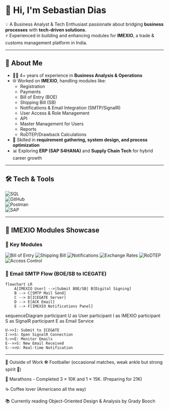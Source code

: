 # 👋 Hi, I'm Sebastian Dias  

💡 A Business Analyst & Tech Enthusiast passionate about bridging **business processes** with **tech-driven solutions**.  
⚡ Experienced in building and enhancing modules for **IMEXIO**, a trade & customs management platform in India.  

---

## 🚀 About Me  
- 🧑‍💻 4+ years of experience in **Business Analysis & Operations**  
- 🌐 Worked on **IMEXIO**, handling modules like:
  - Registration  
  - Payments  
  - Bill of Entry (BOE)  
  - Shipping Bill (SB)  
  - Notifications & Email Integration (SMTP/SignalR)  
  - User Access & Role Management  
  - API  
  - Master Management for Users  
  - Reports  
  - RoDTEP/Drawback Calculations  
- 🎯 Skilled in **requirement gathering, system design, and process optimization**  
- 📊 Exploring **ERP (SAP S4HANA)** and **Supply Chain Tech** for hybrid career growth 

---

## 🛠️ Tech & Tools  
![SQL](https://img.shields.io/badge/SQL-336791?style=for-the-badge&logo=postgresql&logoColor=white)  
![GitHub](https://img.shields.io/badge/GitHub-181717?style=for-the-badge&logo=github&logoColor=white)  
![Postman](https://img.shields.io/badge/Postman-FF6C37?style=for-the-badge&logo=postman&logoColor=white)  
![SAP](https://img.shields.io/badge/SAP-0FAAFF?style=for-the-badge&logo=sap&logoColor=white)  

---

## 📌 IMEXIO Modules Showcase  

### 🔹 Key Modules  
![Bill of Entry](https://img.shields.io/badge/Module-Bill_of_Entry-0A66C2?style=for-the-badge&logo=azuredevops&logoColor=white)
![Shipping Bill](https://img.shields.io/badge/Module-Shipping_Bill-ff6600?style=for-the-badge&logo=oracle&logoColor=white)
![Notifications](https://img.shields.io/badge/Feature-Email_Notifications-FF6C37?style=for-the-badge&logo=gmail&logoColor=white)
![Exchange Rates](https://img.shields.io/badge/Module-Exchange_Rates-00C853?style=for-the-badge&logo=googlefinance&logoColor=white)
![RoDTEP](https://img.shields.io/badge/Module-RoDTEP_%26_Drawback-512BD4?style=for-the-badge&logo=calculator&logoColor=white)
![Access Control](https://img.shields.io/badge/Feature-Role_Access_Management-009688?style=for-the-badge&logo=auth0&logoColor=white)

### 🔹 Email SMTP Flow (BOE/SB to ICEGATE)

```mermaid
flowchart LR
    A[IMEXIO User] -->|Submit BOE/SB| B[Digital Signing]
    B --> C[SMTP Mail Send]
    C --> D[ICEGATE Server]
    D --> E[ACK Email]
    E --> F[IMEXIO Notifications Panel]
```
sequenceDiagram
    participant U as User
    participant I as IMEXIO
    participant S as SignalR
    participant E as Email Service

    U->>I: Submit to ICEGATE
    I->>S: Open SignalR Connection
    S->>E: Monitor Emails
    E-->>S: New Email Received
    S-->>U: Real-time Notification

---

🌱 Outside of Work
⚽ Footballer (occasional matches, weak ankle but strong spirit 💪)

🏃 Marathons - Completed 3 × 10K and 1 × 15K. (Preparing for 21K)

☕ Coffee lover (Americano all the way)

📚 Currently reading Object-Oriented Design & Analysis by Grady Booch
